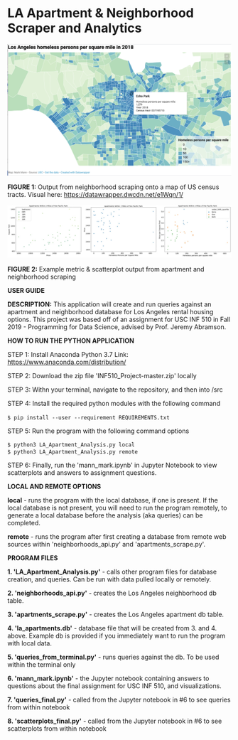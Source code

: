 # LA Apartment & Neighborhood Scraper and Analytics

![final_output](/images/homeless_map.png)

**FIGURE 1:** Output from neighborhood scraping onto a map of US census tracts. Visual here: https://datawrapper.dwcdn.net/e1Wqn/1/

![final_output](/images/scatterplots.jpg)

**FIGURE 2:** Example metric & scatterplot output from apartment and neighborhood scraping

**USER GUIDE**

**DESCRIPTION:** This application will create and run queries against an apartment and neighborhood database for Los Angeles rental housing options. This project was based off of an assignment for USC INF 510 in Fall 2019 - Programming for Data Science, advised by Prof. Jeremy Abramson. 

**HOW TO RUN THE PYTHON APPLICATION**

STEP 1: Install Anaconda Python 3.7
	Link: https://www.anaconda.com/distribution/

STEP 2: Download the zip file 'INF510_Project-master.zip' locally

STEP 3: Withn your terminal, navigate to the repository, and then into /src

STEP 4: Install the required python modules with the following command

```$ pip install --user --requirement REQUIREMENTS.txt```

STEP 5: Run the program with the following command options 
```
$ python3 LA_Apartment_Analysis.py local
$ python3 LA_Apartment_Analysis.py remote
```

STEP 6: Finally, run the 'mann_mark.ipynb' in Jupyter Notebook to view scatterplots and answers to assignment questions.  

**LOCAL AND REMOTE OPTIONS**

**local** - runs the program with the local database, if one is present. If the local database is not present, you will need to run the program remotely, to generate a local database before the analysis (aka queries) can be completed. 

**remote** - runs the program after first creating a database from remote web sources within 'neighborhoods_api.py' and 'apartments_scrape.py'.


**PROGRAM FILES**

**1. 'LA_Apartment_Analysis.py'** - calls other program files for database creation, and queries. Can be run with data pulled locally or remotely.

**2. 'neighborhoods_api.py'** - creates the Los Angeles neighborhood db table.

**3. 'apartments_scrape.py'** - creates the Los Angeles apartment db table.

**4. 'la_apartments.db'** - database file that will be created from 3. and 4. above. Example db is provided if you immediately want to run the program with local data. 

**5. 'queries_from_terminal.py'** - runs queries against the db. To be used within the terminal only

**6. 'mann_mark.ipynb'** - the Jupyter notebook containing answers to questions about the final assignment for USC INF 510, and visualizations. 

**7. 'queries_final.py'** - called from the Jupyter notebook in #6 to see queries from within notebook

**8. 'scatterplots_final.py'** - called from the Jupyter notebook in #6 to see scatterplots from within notebook 
